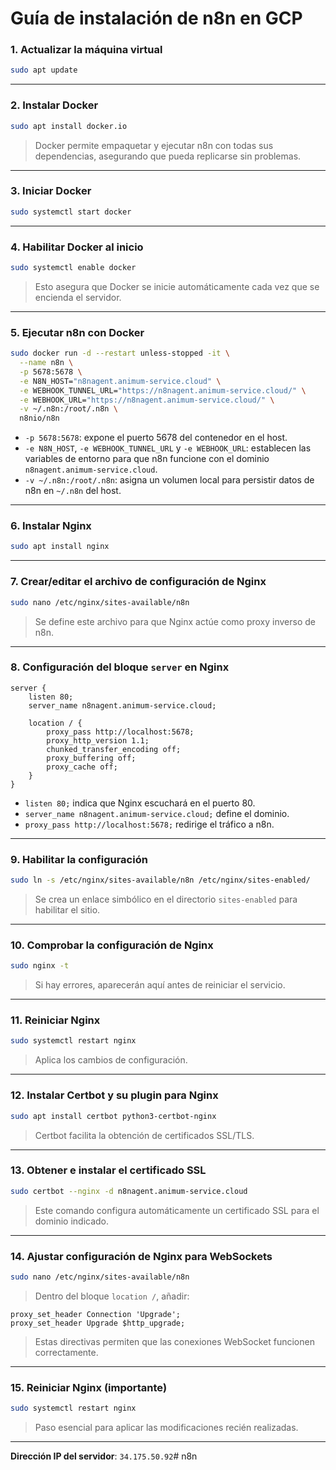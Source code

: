 # Guía de instalación de **n8n** en **GCP**

### 1. Actualizar la máquina virtual
```bash
sudo apt update
```
---

### 2. Instalar Docker
```bash
sudo apt install docker.io
```
> Docker permite empaquetar y ejecutar n8n con todas sus dependencias, asegurando que pueda replicarse sin problemas.

---

### 3. Iniciar Docker
```bash
sudo systemctl start docker
```
---

### 4. Habilitar Docker al inicio
```bash
sudo systemctl enable docker
```
> Esto asegura que Docker se inicie automáticamente cada vez que se encienda el servidor.

---

### 5. Ejecutar n8n con Docker
```bash
sudo docker run -d --restart unless-stopped -it \
  --name n8n \
  -p 5678:5678 \
  -e N8N_HOST="n8nagent.animum-service.cloud" \
  -e WEBHOOK_TUNNEL_URL="https://n8nagent.animum-service.cloud/" \
  -e WEBHOOK_URL="https://n8nagent.animum-service.cloud/" \
  -v ~/.n8n:/root/.n8n \
  n8nio/n8n
```
- `-p 5678:5678`: expone el puerto 5678 del contenedor en el host.  
- `-e N8N_HOST`, `-e WEBHOOK_TUNNEL_URL` y `-e WEBHOOK_URL`: establecen las variables de entorno para que n8n funcione con el dominio `n8nagent.animum-service.cloud`.  
- `-v ~/.n8n:/root/.n8n`: asigna un volumen local para persistir datos de n8n en `~/.n8n` del host.

---

### 6. Instalar Nginx
```bash
sudo apt install nginx
```

---

### 7. Crear/editar el archivo de configuración de Nginx
```bash
sudo nano /etc/nginx/sites-available/n8n
```
> Se define este archivo para que Nginx actúe como proxy inverso de n8n.

---

### 8. Configuración del bloque `server` en Nginx
```nginx
server {
    listen 80;
    server_name n8nagent.animum-service.cloud;

    location / {
        proxy_pass http://localhost:5678;
        proxy_http_version 1.1;
        chunked_transfer_encoding off;
        proxy_buffering off;
        proxy_cache off;
    }
}
```
- `listen 80;` indica que Nginx escuchará en el puerto 80.  
- `server_name n8nagent.animum-service.cloud;` define el dominio.  
- `proxy_pass http://localhost:5678;` redirige el tráfico a n8n.

---

### 9. Habilitar la configuración
```bash
sudo ln -s /etc/nginx/sites-available/n8n /etc/nginx/sites-enabled/
```
> Se crea un enlace simbólico en el directorio `sites-enabled` para habilitar el sitio.

---

### 10. Comprobar la configuración de Nginx
```bash
sudo nginx -t
```
> Si hay errores, aparecerán aquí antes de reiniciar el servicio.

---

### 11. Reiniciar Nginx
```bash
sudo systemctl restart nginx
```
> Aplica los cambios de configuración.

---

### 12. Instalar Certbot y su plugin para Nginx
```bash
sudo apt install certbot python3-certbot-nginx
```
> Certbot facilita la obtención de certificados SSL/TLS.

---

### 13. Obtener e instalar el certificado SSL
```bash
sudo certbot --nginx -d n8nagent.animum-service.cloud
```
> Este comando configura automáticamente un certificado SSL para el dominio indicado.

---

### 14. Ajustar configuración de Nginx para WebSockets
```bash
sudo nano /etc/nginx/sites-available/n8n
```
> Dentro del bloque `location /`, añadir:
```nginx
proxy_set_header Connection 'Upgrade';
proxy_set_header Upgrade $http_upgrade;
```
> Estas directivas permiten que las conexiones WebSocket funcionen correctamente.

---

### 15. Reiniciar Nginx (importante)
```bash
sudo systemctl restart nginx
```
> Paso esencial para aplicar las modificaciones recién realizadas.

---

**Dirección IP del servidor**: `34.175.50.92`# n8n

